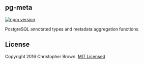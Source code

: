 ## pg-meta

[![npm version](https://badge.fury.io/js/pg-meta.svg)](https://www.npmjs.com/package/pg-meta)

PostgreSQL annotated types and metadata aggregation functions.


## License

Copyright 2016 Christopher Brown. [MIT Licensed](http://chbrown.github.io/licenses/MIT/#2016)
